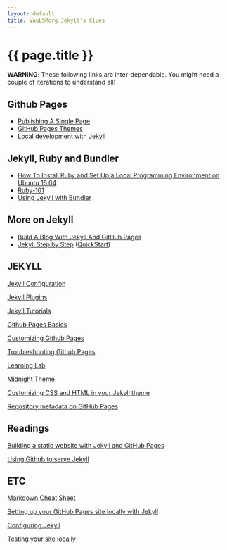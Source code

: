 ```yaml
---
layout: default
title: VauLSMorg Jekyll's Clues
---
```

# {{ page.title }}

**WARNING**: These following links are inter-dependable. 
You might need a couple of iterations to understand all!

## Github Pages

* [Publishing A Single Page](https://github.community/t5/Support-Protips/Getting-started-with-GitHub-Pages-Part-1-Publishing-a-single/ba-p/237)
* [GitHub Pages Themes](https://github.community/t5/Support-Protips/Getting-started-with-GitHub-Pages-Part-2-Using-an-official/ba-p/2030)
* [Local development with Jekyll](https://github.community/t5/Support-Protips/Getting-started-with-GitHub-Pages-Part-3-Local-development-with/ba-p/2292)

## Jekyll, Ruby and Bundler

* [How To Install Ruby and Set Up a Local Programming Environment on Ubuntu 16.04](https://www.digitalocean.com/community/tutorials/how-to-install-ruby-and-set-up-a-local-programming-environment-on-ubuntu-16-04)
* [Ruby-101](https://jekyllrb.com/docs/ruby-101/)
* [Using Jekyll with Bundler](https://jekyllrb.com/tutorials/using-jekyll-with-bundler/)

## More on Jekyll

* [Build A Blog With Jekyll And GitHub Pages](https://www.smashingmagazine.com/2014/08/build-blog-jekyll-github-pages/)
* [Jekyll Step by Step](https://jekyllrb.com/docs/step-by-step/01-setup/)
  ([QuickStart](https://jekyllrb.com/docs/))

## JEKYLL

[Jekyll Configuration](https://jekyllrb.com/docs/configuration/)

[Jekyll Plugins](https://help.github.com/articles/configuring-jekyll-plugins/)

[Jekyll Tutorials](https://lab.github.com/)

[Github Pages Basics](https://help.github.com/categories/github-pages-basics/)

[Customizing Github Pages](https://help.github.com/categories/customizing-github-pages/)

[Troubleshooting Github Pages](https://help.github.com/articles/troubleshooting-github-pages-builds/)

[Learning Lab](https://lab.github.com/)

[Midnight Theme](https://github.com/pages-themes/midnight)

[Customizing CSS and HTML in your Jekyll theme](https://help.github.com/articles/customizing-css-and-html-in-your-jekyll-theme/)

[Repository metadata on GitHub Pages](https://help.github.com/articles/repository-metadata-on-github-pages/)


## Readings

[Building a static website with Jekyll and GitHub Pages](https://programminghistorian.org/en/lessons/building-static-sites-with-jekyll-github-pages)

[Using Github to serve Jekyll](https://www.sylvaindurand.org/using-github-to-serve-jekyll/)


## ETC

[Markdown Cheat Sheet](http://nestacms.com/docs/creating-content/markdown-cheat-sheet)

[Setting up your GitHub Pages site locally with Jekyll](https://help.github.com/articles/setting-up-your-github-pages-site-locally-with-jekyll/)

[Configuring Jekyll](https://help.github.com/articles/configuring-jekyll/)

[Testing your site locally](http://kbroman.org/simple_site/pages/local_test.html)


